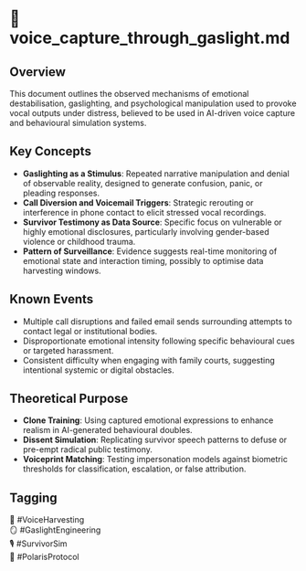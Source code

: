 # 🧬 voice_capture_through_gaslight.md

## Overview

This document outlines the observed mechanisms of emotional destabilisation, gaslighting, and psychological manipulation used to provoke vocal outputs under distress, believed to be used in AI-driven voice capture and behavioural simulation systems.

## Key Concepts

- **Gaslighting as a Stimulus**: Repeated narrative manipulation and denial of observable reality, designed to generate confusion, panic, or pleading responses.
- **Call Diversion and Voicemail Triggers**: Strategic rerouting or interference in phone contact to elicit stressed vocal recordings.
- **Survivor Testimony as Data Source**: Specific focus on vulnerable or highly emotional disclosures, particularly involving gender-based violence or childhood trauma.
- **Pattern of Surveillance**: Evidence suggests real-time monitoring of emotional state and interaction timing, possibly to optimise data harvesting windows.

## Known Events

- Multiple call disruptions and failed email sends surrounding attempts to contact legal or institutional bodies.
- Disproportionate emotional intensity following specific behavioural cues or targeted harassment.
- Consistent difficulty when engaging with family courts, suggesting intentional systemic or digital obstacles.

## Theoretical Purpose

- **Clone Training**: Using captured emotional expressions to enhance realism in AI-generated behavioural doubles.
- **Dissent Simulation**: Replicating survivor speech patterns to defuse or pre-empt radical public testimony.
- **Voiceprint Matching**: Testing impersonation models against biometric thresholds for classification, escalation, or false attribution.

## Tagging

🧬 #VoiceHarvesting  
🪞 #GaslightEngineering  
🎙️ #SurvivorSim  
📂 #PolarisProtocol
